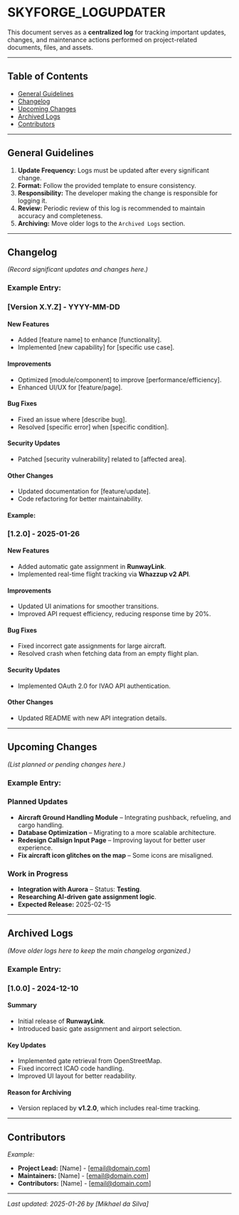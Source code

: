 # SKYFORGE_LOGUPDATER

This document serves as a **centralized log** for tracking important updates, changes, and maintenance actions performed on project-related documents, files, and assets.

---

## Table of Contents

- [General Guidelines](#general-guidelines)  
- [Changelog](#changelog)  
- [Upcoming Changes](#upcoming-changes)  
- [Archived Logs](#archived-logs)  
- [Contributors](#contributors)  

---

## General Guidelines

1. **Update Frequency:** Logs must be updated after every significant change.  
2. **Format:** Follow the provided template to ensure consistency.  
3. **Responsibility:** The developer making the change is responsible for logging it.  
4. **Review:** Periodic review of this log is recommended to maintain accuracy and completeness.  
5. **Archiving:** Move older logs to the `Archived Logs` section.  

---

## Changelog  

*(Record significant updates and changes here.)*  

### Example Entry:

### [Version X.Y.Z] - YYYY-MM-DD

#### **New Features**
- Added [feature name] to enhance [functionality].
- Implemented [new capability] for [specific use case].
  
#### **Improvements**
- Optimized [module/component] to improve [performance/efficiency].
- Enhanced UI/UX for [feature/page].
  
#### **Bug Fixes**
- Fixed an issue where [describe bug].
- Resolved [specific error] when [specific condition].
  
#### **Security Updates**
- Patched [security vulnerability] related to [affected area].
  
#### **Other Changes**
- Updated documentation for [feature/update].
- Code refactoring for better maintainability.
  
#### Example:

### [1.2.0] - 2025-01-26

#### **New Features**
- Added automatic gate assignment in **RunwayLink**.
- Implemented real-time flight tracking via **Whazzup v2 API**.
  
#### **Improvements**
- Updated UI animations for smoother transitions.
- Improved API request efficiency, reducing response time by 20%.
  
#### **Bug Fixes**
- Fixed incorrect gate assignments for large aircraft.
- Resolved crash when fetching data from an empty flight plan.
  
#### **Security Updates**
- Implemented OAuth 2.0 for IVAO API authentication.
  
#### **Other Changes**
- Updated README with new API integration details.

---

## Upcoming Changes  

*(List planned or pending changes here.)*  

### Example Entry:

### Planned Updates
-  **Aircraft Ground Handling Module** – Integrating pushback, refueling, and cargo handling.
-  **Database Optimization** – Migrating to a more scalable architecture.
-  **Redesign Callsign Input Page** – Improving layout for better user experience.
-  **Fix aircraft icon glitches on the map** – Some icons are misaligned.
  
### Work in Progress
-  **Integration with Aurora** – Status: **Testing**.
-  **Researching AI-driven gate assignment logic**.
-  **Expected Release:** 2025-02-15

---

## Archived Logs  

*(Move older logs here to keep the main changelog organized.)*  

### Example Entry:

### [1.0.0] - 2024-12-10  

#### **Summary**
- Initial release of **RunwayLink**.  
- Introduced basic gate assignment and airport selection.
  
#### **Key Updates**
-  Implemented gate retrieval from OpenStreetMap.
-  Fixed incorrect ICAO code handling.
-  Improved UI layout for better readability.
  
#### **Reason for Archiving**
- Version replaced by **v1.2.0**, which includes real-time tracking.

---

## Contributors  

*Example:*  
- **Project Lead:** [Name] - [email@domain.com]  
- **Maintainers:** [Name] - [email@domain.com]  
- **Contributors:** [Name] - [email@domain.com]  

---

_Last updated: 2025-01-26 by [Mikhael da Silva]_
